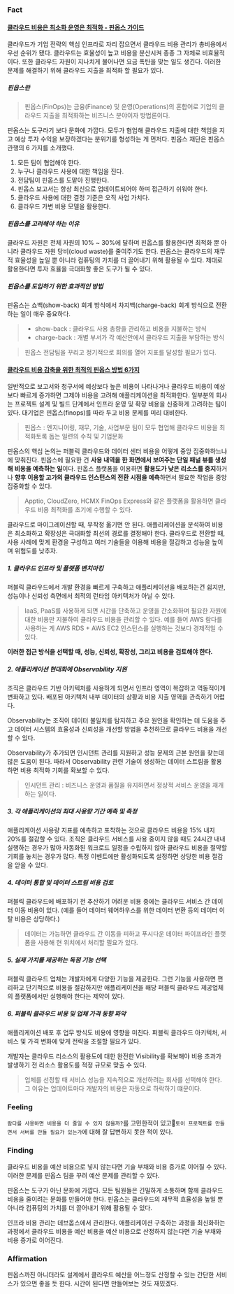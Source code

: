 ### Fact

#### [클라우드 비용은 최소화 운영은 최적화 - 핀옵스 가이드](https://www.ciokorea.com/news/271341)

클라우드가 기업 전략의 핵심 인프라로 자리 잡으면서 클라우드 비용 관리가 총비용에서 우선 순위가 됐다. 클라우드는 효율성이 높고 비용을 분산시켜 종종 그 자체로 비효율적이다. 또한 클라우드 자원이 지나치게 불어나면 요금 폭탄을 맞는 일도 생긴다. 이러한 문제를 해결하기 위해 클라우드 지출을 최적화 할 필요가 있다.

##### 핀옵스란

> 핀옵스(FinOps)는 금융(Finance) 및 운영(Operations)의 혼합어로 기업의 클라우드 지출을 최적화하는 비즈니스 분야이자 방법론이다.

핀옵스는 도구라기 보다 문화에 가깝다. 모두가 협업해 클라우드 지출에 대한 책임을 지고 예상 투자 수익을 보장하겠다는 분위기를 형성하는 게 먼저다. 핀옵스 재단은 핀옵스 관행의 6 가지를 소개했다.

1. 모든 팀이 협업해야 한다.
2. 누구나 클라우드 사용에 대한 책임을 진다.
3. 전담팀이 핀옵스를 도맡아 진행한다.
4. 핀옵스 보고서는 항상 최신으로 업데이트되어야 하며 접근하기 쉬워야 한다.
5. 클라우드 사용에 대한 결정 기준은 오직 사업 가치다.
6. 클라우드 가변 비용 모델을 활용한다.

##### 핀옵스를 고려해야 하는 이유

클라우드 자원은 전체 자원의 10% ~ 30%에 달하며 핀옵스를 활용한다면 최적화 뿐 아니라 클라우드 자원 당비(cloud waste)를 줄여주기도 한다. 핀옵스는 클라우드의 재무적 효율성을 높일 뿐 아니라 컴퓨팅의 가치를 더 끌어내기 위해 활용될 수 있다. 제대로 활용한다면 투자 효율을 극대화할 좋은 도구가 될 수 있다.

##### 핀옵스를 도입하기 위한 효과적인 방법

핀옵스는 쇼백(show-back) 회계 방식에서 차지백(charge-back) 회계 방식으로 전환하는 일이 매우 중요하다.

> - show-back : 클라우드 사용 총량을 관리하고 비용을 지불하는 방식
> - charge-back : 개별 부서가 각 예산안에서 클라우드 지출을 부담하는 방식

> 핀옵스 전담팀을 꾸리고 정기적으로 회의를 열어 지표를 달성할 필요가 있다.

#### [클라우드 비용 감축을 위한 최적의 핀옵스 방법 6가지](https://www.ciokorea.com/news/294757#csidx2a6299122ffba429ccad382aa3303d9)

일반적으로 보고서와 청구서에 예상보다 높은 비용이 나타나거나 클라우드 비용이 예상보다 빠르게 증가하면 그제야 비용을 고려해 애플리케이션을 최적화한다. 일부분의 회사는 프로젝트 설계 및 빌드 단계에서 인프라 운영 및 확장 비용을 신중하게 고려하는 팀이 있다. 대기업은 핀옵스(finops)를 따라 두고 비용 문제를 미리 대비한다.

> 핀옵스 : 엔지니어링, 재무, 기술, 사업부문 팀이 모두 협업해 클라우드 비용을 최적화토록 돕는 일련의 수칙 및 기업문화

핀옵스의 핵심 논의는 퍼블릭 클라우드와 데이터 센터 비용을 어떻게 중앙 집중화하느냐에 맞춰진다. 핀옵스에 필요한 건 **사용 내역을 한 화면에서 보여주는 단일 패널 뷰를 생성해 비용을 예측하는 일**이다. 핀옵스 플랫폼을 이용하면 **활용도가 낮은 리소스를 중지**하거나 **향후 이용할 고가의 클라우드 인스턴스의 전환 시점을 예측**하면서 필요한 작업을 중앙집중화할 수 있다.

> Apptio, CloudZero, HCMX FinOps Express와 같은 플랫폼을 활용하면 클라우드 비용 최적화를 초기에 수행할 수 있다.

클라우드로 마이그레이션할 때, 무작정 옮기면 안 된다. 애플리케이션을 분석하여 비용은 최소화하고 확장성은 극대화할 최선의 경로를 결정해야 한다. 클라우드로 전환할 때, 사용 사례에 맞게 환경을 구성하고 여러 기술들을 이용해 비용을 절감하고 성능을 높이며 위험도를 낮추자.

##### 1. 클라우드 인프라 및 플랫폼 벤치마킹

퍼블릭 클라우드에서 개발 환경을 빠르게 구축하고 애플리케이션을 배포하는건 쉽지만, 성능이나 신뢰성 측면에서 최적의 런타임 아키텍처가 아닐 수 있다.

> IaaS, PaaS를 사용하게 되면 시간을 단축하고 운영을 간소화하며 필요한 자원에 대한 비용만 지불하여 클라우드 비용을 관리할 수 있다. 예를 들어 AWS 람다를 사용하는 게 AWS RDS + AWS EC2 인스턴스를 실행하는 것보다 경제적일 수 있다.

**이러한 접근 방식을 선택할 때, 성능, 신뢰성, 확장성, 그리고  비용을 검토해야 한다.**

##### 2. 애플리케이션 현대화에 Observability 지원

조직은 클라우드 기반 아키텍처를 사용하게 되면서 인프라 영역이 복잡하고 역동적이게 변화하고 있다. 배포된 아키텍처 내부 데이터의 상황과 비용 지출 영역을 관측하기 어렵다.

Observability는 조직이 데이터 불일치를 탐지하고 주요 원인을 확인하는 데 도움을 주고 데이터 시스템의 효율성과 신뢰성을 개선할 방법을 추천하므로 클라우드 비용을 개선할 수 있다.

Observability가 추가되면 인시던트 관리를 지원하고 성능 문제의 근본 원인을 찾는데 많은 도움이 된다. 따라서 Observability 관련 기술이 생성하는 데이터 스트림을 활용하면 비용 최적화 기회를 확보할 수 있다.

> 인시던트 관리 : 비즈니스 운영과 품질을 유지하면서 정상적 서비스 운영을 재개하는 일이다.

##### 3. 각 애플리케이션의 최대 사용량 기간 예측 및 측정

애플리케이션 사용량 지표를 예측하고 포착하는 것으로 클라우드 비용을 15% 내지 20%를 절감할 수 있다. 조직은 클라우드 서비스를 사용 중이지 않을 때도 24시간 내내 실행하는 경우가 많아 자동화된 워크로드 일정을 수립하지 않아 클라우드 비용을 절약할 기회를 놓치는 경우가 많다. 특정 이벤트에만 활성화되도록 설정하면 상당한 비용 절감을 앋을 수 있다.

##### 4. 데이터 통합 및 데이터 스트림 비용 검토

퍼블릭 클라우드에 배포하기 전 추산하기 어려운 비용 중에는 클라우드 서비스 간 데이터 이동 비용이 있다. (예를 들어 데이터 웨어하우스를 위한 데이터 변환 등의 데이터 이탈 비용은 상당하다.)

> 데이터는 가능하면 클라우드 간 이동을 피하고 푸시다운 데이터 파이프라인 플랫폼을 사용해 현 위치에서 처리할 필요가 있다.

##### 5. 실제 가치를 제공하는 독점 기능 선택

퍼블릭 클라우드 업체는 개발자에게 다양한 기능을 제공한다. 그런 기능을 사용하면 편리하고 단기적으로 비용을 절감하지만 애플리케이션을 해당 퍼블릭 클라우드 제공업체의 플랫폼에서만 실행해야 한다는 제약이 있다.

##### 6. 퍼블릭 클라우드 비용 및 업체 가격 동향 파악

애플리케이션 배포 후 업무 방식도 비용에 영향을 미친다. 퍼블릭 클라우드 아키텍처, 서비스 및 가격 변화에 맞게 전략을 조절할 필요가 있다.

개발자는 클라우드 리소스의 활용도에 대한 완전한 Visibility를 확보해야 비용 초과가 발생하기 전 리소스 활용도를 적정 규모로 맞출 수 있다.

> 업체를 선정할 때 서비스 성능을 지속적으로 개선하려는 회사를 선택해야 한다. 그 이유는 업데이트마다 개발자의 비용은 자동으로 하락하기 떄문이다.

### Feeling

`람다를 사용하면 비용을 더 줄일 수 있지 않을까?`를 고민한적이 있고`토이 프로젝트를 만들면서 서버를 만들 필요가 있는가`에 대해 잘 답변하지 못한 적이 있다.

### Finding

클라우드 비용을 예산 비용으로 넣지 않는다면 기술 부채와 비용 증가로 이어질 수 있다. 이러한 문제를 핀옵스 팀을 꾸려 예산 문제를 관리할 수 있다.

핀옵스는 도구가 아닌 문화에 가깝다. 모든 팀원들은 긴밀하게 소통하며 함께 클라우드 비용을 줄이려는 문화를 만들어야 한다. 핀옵스는 클라우드의 재무적 효율성을 높일 뿐 아니라 컴퓨팅의 가치를 더 끌어내기 위해 활용될 수 있다.

인프라 비용 관리는 데브옵스에서 관리한다. 애플리케이션 구축하는 과정을 최신화하는 과정에서 클라우드 비용을 예산 비용을 예산 비용으로 산정하지 않는다면 기술 부채와 비용 증가로 이어진다.

### Affirmation

핀옵스까진 아니더라도 설계에서 클라우드 예산을 어느정도 산정할 수 있는 간단한 서비스가 있으면 좋을 듯 한다. 시간이 된다면 만들어보는 것도 재밌겠다.
